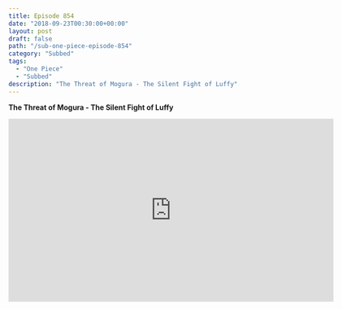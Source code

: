 ```yaml
---
title: Episode 854
date: "2018-09-23T00:30:00+00:00"
layout: post
draft: false
path: "/sub-one-piece-episode-854"
category: "Subbed"
tags:
  - "One Piece"
  - "Subbed"
description: "The Threat of Mogura - The Silent Fight of Luffy"
---
```


**The Threat of Mogura - The Silent Fight of Luffy**

<iframe width="640" height="360" src="https://www.rapidvideo.com/e/G6FRPHB7CB" frameborder="0" marginwidth=0 marginheight=0 scrolling=no allowfullscreen></iframe>

